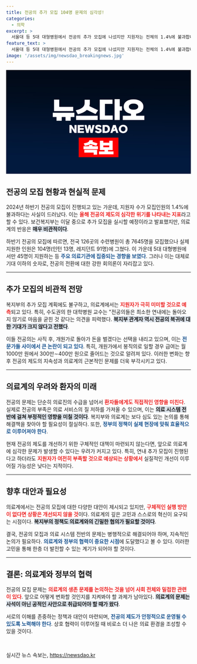 ```yaml
---
title: 전공의 추가 모집 104명 문제의 심각성!
categories:
  - 의학
excerpt: >
  서울대 등 5대 대형병원에서 전공의 추가 모집에 나섰지만 지원자는 전체의 1.4%에 불과합니다. 의료계는 전공의들이 개원가로 향하며 복귀 가능성을 두고 회의적입니다. 정부의 추가 모집도 미미할 전망입니다. 클릭해서 자세한 내용을 확인해보세요!
feature_text: >
  서울대 등 5대 대형병원에서 전공의 추가 모집에 나섰지만 지원자는 전체의 1.4%에 불과합니다. 의료계는 전공의들이 개원가로 향하며 복귀 가능성을 두고 회의적입니다. 정부의 추가 모집도 미미할 전망입니다. 클릭해서 자세한 내용을 확인해보세요!
image: '/assets/img/newsdao_breakingnews.jpg'
---
```


<p><img src="/assets/img/newsdao_breakingnews.jpg" alt="pcversion 속보" /></p>

<h2 data-ke-size="size26">전공의 모집 현황과 현실적 문제</h2>

<p data-ke-size="size16">2024년 하반기 전공의 모집이 진행되고 있는 가운데, 지원자 수가 모집인원의 1.4%에 불과하다는 사실이 드러났다.  이는 <b><span style="color: #ee2323;">올해 전공의 제도의 심각한 위기를 나타내는 지표</span></b>라고 할 수 있다. 보건복지부는 이달 중으로 추가 모집을 실시할 예정이라고 발표했지만, 의료계의 반응은 <b><span style="background-color: #21538527;">매우 비관적이다</span></b>.</p>

<p data-ke-size="size16">하반기 전공의 모집에 따르면, 전국 126곳의 수련병원이 총 7645명을 모집했으나 실제 지원한 인원은 104명(인턴 13명, 레지던트 91명)에 그쳤다. 이 가운데 5대 대형병원에서만 45명이 지원하는 등 <b><span style="color: #1a5490;">주요 의료기관에 집중되는 경향을 보였다</span></b>. 그러나 이는 대체로 기대 이하의 숫자로, 전공의 전환에 대한 강한 회의론이 자리잡고 있다.</p>

<hr />

<h2 data-ke-size="size26">추가 모집의 비관적 전망</h2>

<p data-ke-size="size16">복지부의 추가 모집 계획에도 불구하고, 의료계에서는 <b><span style="color: #ee2323;">지원자가 극히 미미할 것으로 예측</span></b>되고 있다. 특히, 수도권의 한 대학병원 교수는 "전공의들은 최소한 연내에는 돌아오지 않기로 마음을 굳힌 것 같다는 의견을 피력했다. <b><span style="background-color: #21538527;">복지부 관계자 역시 전공의 복귀에 대한 기대가 크지 않다고 전했다</span></b>.</p>

<p data-ke-size="size16">이들 전공의는 사직 후, 개원가로 돌아가 돈을 벌겠다는 선택을 내리고 있으며, 이는 <b><span style="color: #1a5490;">전문가들 사이에서 큰 논란이 되고 있다</span></b>. 특히, 개원가에서 봉직의로 일할 경우 급여는 월 1000만 원에서 300만∼400만 원으로 줄어드는 것으로 알려져 있다. 이러한 변화는 향후 전공의 제도의 지속성과 의료계의 근본적인 문제를 더욱 부각시키고 있다.</p>

<hr />

<h2 data-ke-size="size26">의료계의 우려와 환자의 미래</h2>

<p data-ke-size="size16">전공의 문제는 단순히 의료진의 수급을 넘어서 <b><span style="color: #ee2323;">환자들에게도 직접적인 영향을 미친다</span></b>. 실제로 전공의 부족은 의료 서비스의 질 저하를 가져올 수 있으며, 이는 <b><span style="background-color: #21538527;">의료 시스템 전반에 걸쳐 부정적인 영향을 미칠 것이다</span></b>. 복지부와 의료계는 보다 심도 있는 논의를 통해 해결책을 찾아야 할 필요성이 절실하다. 또한, <b><span style="color: #1a5490;">정부의 정책이 실제 현장에 맞춰 효율적으로 이루어져야 한다</span></b>.</p>

<p data-ke-size="size16">현재 전공의 제도를 개선하기 위한 구체적인 대책이 마련되지 않는다면, 앞으로 의료계에 심각한 문제가 발생할 수 있다는 우려가 커지고 있다. 특히, 연내 추가 모집이 진행된다고 하더라도 <b><span style="color: #ee2323;">지원자가 여전히 부족할 것으로 예상되는 상황에서</span></b> 실질적인 개선이 이루어질 가능성은 낮다는 지적이다.</p>

<hr />

<h2 data-ke-size="size26">향후 대안과 필요성</h2>

<p data-ke-size="size16">의료계에서는 전공의 모집에 대한 다양한 대안이 제시되고 있지만, <b><span style="color: #ee2323;">구체적인 실행 방안이 없다면 상황은 개선되지 않을 것</span></b>이다. 의료계의 깊은 고민과 스스로의 혁신이 요구되는 시점이다. <b><span style="background-color: #21538527;">복지부의 정책도 의료계와의 긴밀한 협의가 필요할 것이다</span></b>.</p>

<p data-ke-size="size16">결국, 전공의 모집과 의료 시스템 전반의 문제는 병행적으로 해결되어야 하며, 지속적인 논의가 필요하다. <b><span style="color: #1a5490;">의료계와 정부의 협력이 중요한 시점</span></b>에 도달했다고 볼 수 있다. 이러한 고민을 통해 한층 더 발전할 수 있는 계기가 되어야 할 것이다.</p>

<hr />

<h2 data-ke-size="size26">결론: 의료계와 정부의 협력</h2>

<p data-ke-size="size16">전공의 모집 문제는 <b><span style="color: #ee2323;">의료계의 생존 문제를 논의하는 것을 넘어 사회 전체와 밀접한 관련이 있다</span></b>. 앞으로 어떻게 변화할 것인지를 지켜봐야 할 과제가 남아있다. <b><span style="background-color: #21538527;">의료계의 문제는 사석이 아닌 공적인 사안으로 취급되어야 할 때가 왔다</span></b>.</p>

<p data-ke-size="size16">서로의 이해를 존중하는 정책과 대안이 마련되며, <b><span style="color: #1a5490;">전공의 제도가 안정적으로 운영될 수 있도록 노력해야 한다</span></b>. 상호 협력이 이루어질 때 비로소 더 나은 의료 환경을 조성할 수 있을 것이다.</p>

<p data-ke-size="size16">&nbsp;</p>
실시간 뉴스 속보는, <a href="https://newsdao.kr" rel="dofollow">https://newsdao.kr</a>


